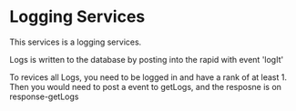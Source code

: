 # Logging Services

This services is a logging services.

Logs is written to the database by posting into the rapid with event 'logIt'

To revices all Logs, you need to be logged in and have a rank of at least 1. Then you would need to post a event to getLogs, and the resposne is on response-getLogs
